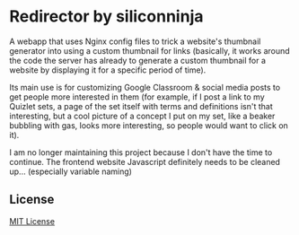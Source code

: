 # Redirector by siliconninja
A webapp that uses Nginx config files to trick a website's thumbnail generator into using a custom thumbnail for links (basically, it works around the code the server has already to generate a custom thumbnail for a website by displaying it for a specific period of time).

Its main use is for customizing Google Classroom & social media posts to get people more interested in them (for example, if I post a link to my Quizlet sets, a page of the set itself with terms and definitions isn't that interesting, but a cool picture of a concept I put on my set, like a beaker bubbling with gas, looks more interesting, so people would want to click on it).

I am no longer maintaining this project because I don't have the time to continue. The frontend website Javascript definitely needs to be cleaned up... (especially variable naming)

## License
[MIT License](LICENSE)
